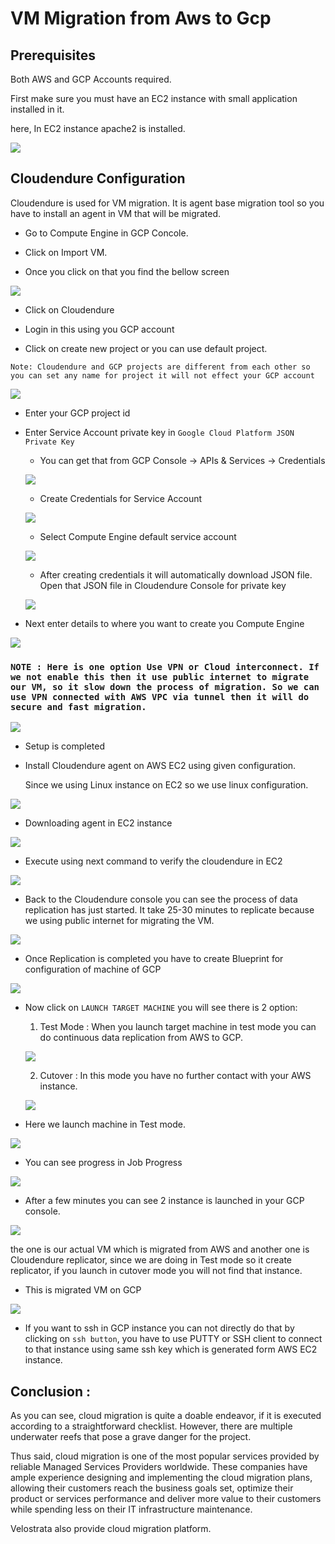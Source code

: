 # VM Migration from Aws to Gcp

## Prerequisites

Both AWS and GCP Accounts required.

First make sure you must have an EC2 instance with small application installed in it.

here, In EC2 instance apache2 is installed.

![](https://github.com/Petabytz/GCP-Projects/blob/master/VM%20Migration/AWS%20to%20GCP%20by%20cloudendure/Screenshot%20(124).png)

## Cloudendure Configuration

Cloudendure is used for VM migration. It is agent base migration tool so you have to install an agent in VM that will be migrated. 

* Go to Compute Engine in GCP Concole.

* Click on Import VM.

* Once you click on that you find the bellow screen

![](https://github.com/Petabytz/GCP-Projects/blob/master/VM%20Migration/AWS%20to%20GCP%20by%20cloudendure/Screenshot%20(83).png)

* Click on Cloudendure

* Login in this using you GCP account

* Click on create new project or you can use default project.

```Note: Cloudendure and GCP projects are different from each other so you can set any name for project it will not effect your GCP account```
  
![](https://github.com/Petabytz/GCP-Projects/blob/master/VM%20Migration/AWS%20to%20GCP%20by%20cloudendure/Screenshot%20(104).png)

* Enter your GCP project id

* Enter Service Account private key in ```Google Cloud Platform JSON Private Key```

  * You can get that from GCP Console -> APIs & Services -> Credentials
  
  ![](https://github.com/Petabytz/GCP-Projects/blob/master/VM%20Migration/AWS%20to%20GCP%20by%20cloudendure/Screenshot%20(105).png)
  
  * Create Credentials for Service Account
  
  ![](https://github.com/Petabytz/GCP-Projects/blob/master/VM%20Migration/AWS%20to%20GCP%20by%20cloudendure/Screenshot%20(106).png)
  
  * Select Compute Engine default service account
  
  ![](https://github.com/Petabytz/GCP-Projects/blob/master/VM%20Migration/AWS%20to%20GCP%20by%20cloudendure/Screenshot%20(108).png)
  
  * After creating credentials it will automatically download JSON file. Open that JSON file in Cloudendure Console for private key
  
  ![](https://github.com/Petabytz/GCP-Projects/blob/master/VM%20Migration/AWS%20to%20GCP%20by%20cloudendure/Screenshot%20(109).png)

* Next enter details to where you want to create you Compute Engine

![](https://github.com/Petabytz/GCP-Projects/blob/master/VM%20Migration/AWS%20to%20GCP%20by%20cloudendure/Screenshot%20(110).png)

### ```NOTE : Here is one option Use VPN or Cloud interconnect. If we not enable this then it use public internet to migrate our VM, so it slow down the process of migration. So we can use VPN connected with AWS VPC via tunnel then it will do secure and fast migration.  ``` 

![](https://github.com/Petabytz/GCP-Projects/blob/master/VM%20Migration/AWS%20to%20GCP%20by%20cloudendure/Screenshot%20(111).png)

* Setup is completed

* Install Cloudendure agent on AWS EC2 using given configuration.

    Since we using Linux instance on EC2 so we use linux configuration.

![](https://github.com/Petabytz/GCP-Projects/blob/master/VM%20Migration/AWS%20to%20GCP%20by%20cloudendure/Screenshot%20(112).png)

* Downloading agent in EC2 instance 

![](https://github.com/Petabytz/GCP-Projects/blob/master/VM%20Migration/AWS%20to%20GCP%20by%20cloudendure/Screenshot%20(113).png)

* Execute using next command to verify the cloudendure in EC2

![](https://github.com/Petabytz/GCP-Projects/blob/master/VM%20Migration/AWS%20to%20GCP%20by%20cloudendure/Screenshot%20(114).png)

* Back to the Cloudendure console you can see the process of data replication has just started. It take 25-30 minutes to replicate because we using public internet for migrating the VM.

![](https://github.com/Petabytz/GCP-Projects/blob/master/VM%20Migration/AWS%20to%20GCP%20by%20cloudendure/Screenshot%20(115).png)

* Once Replication is completed you have to create Blueprint for configuration of machine of GCP

![](https://github.com/Petabytz/GCP-Projects/blob/master/VM%20Migration/AWS%20to%20GCP%20by%20cloudendure/Screenshot%20(117).png)

* Now click on ```LAUNCH TARGET MACHINE``` you will see there is 2 option:

  1. Test Mode : When you launch target machine in test mode you can do continuous data replication from AWS to GCP.
  
  ![](https://github.com/Petabytz/GCP-Projects/blob/master/VM%20Migration/AWS%20to%20GCP%20by%20cloudendure/Screenshot%20(118).png)
  
  2. Cutover : In this mode you have no further contact with your AWS instance.
  
  ![](https://github.com/Petabytz/GCP-Projects/blob/master/VM%20Migration/AWS%20to%20GCP%20by%20cloudendure/Screenshot%20(119).png)

* Here we launch machine in Test mode.

![](https://github.com/Petabytz/GCP-Projects/blob/master/VM%20Migration/AWS%20to%20GCP%20by%20cloudendure/Screenshot%20(120).png)

* You can see progress in Job Progress

![](https://github.com/Petabytz/GCP-Projects/blob/master/VM%20Migration/AWS%20to%20GCP%20by%20cloudendure/Screenshot%20(121).png)

* After a few minutes you can see 2 instance is launched in your GCP console.

![](https://github.com/Petabytz/GCP-Projects/blob/master/VM%20Migration/AWS%20to%20GCP%20by%20cloudendure/Screenshot%20(122).png)

the one is our actual VM which is migrated from AWS and another one is Cloudendure replicator, since we are doing in Test mode so it create replicator, if you launch in cutover mode you will not find that instance.

* This is migrated VM on GCP

![](https://github.com/Petabytz/GCP-Projects/blob/master/VM%20Migration/AWS%20to%20GCP%20by%20cloudendure/Screenshot%20(123).png)

* If you want to ssh in GCP instance you can not directly do that by clicking on ```ssh button```, you have to use PUTTY or SSH client to connect to that instance using same ssh key which is generated form AWS EC2 instance.

## Conclusion :
As you can see, cloud migration is quite a doable endeavor, if it is executed according to a straightforward checklist. However, there are multiple underwater reefs that pose a grave danger for the project.

Thus said, cloud migration is one of the most popular services provided by reliable Managed Services Providers worldwide. These companies have ample experience designing and implementing the cloud migration plans, allowing their customers reach the business goals set, optimize their product or services performance and deliver more value to their customers while spending less on their IT infrastructure maintenance.

Velostrata also provide cloud migration platform.
